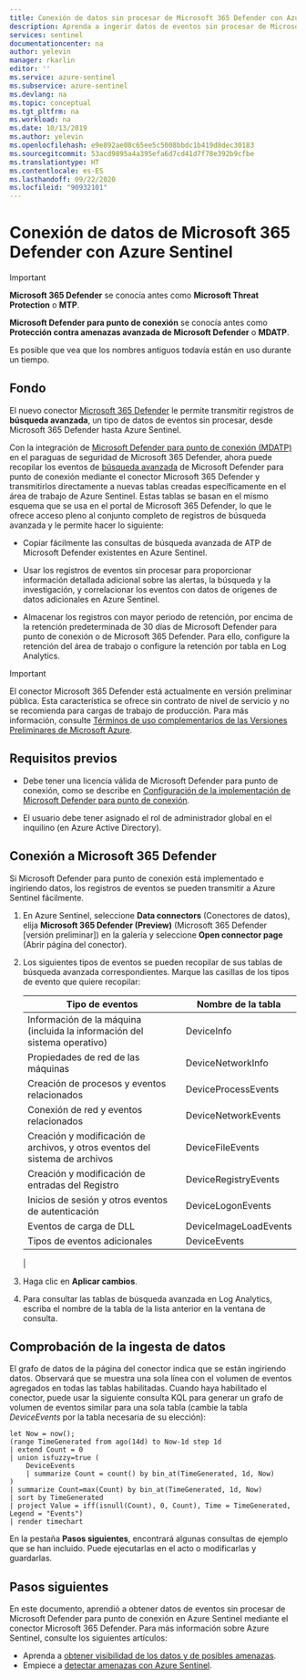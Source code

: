 ```yaml
---
title: Conexión de datos sin procesar de Microsoft 365 Defender con Azure Sentinel | Microsoft Docs
description: Aprenda a ingerir datos de eventos sin procesar de Microsoft 365 Defender en Azure Sentinel.
services: sentinel
documentationcenter: na
author: yelevin
manager: rkarlin
editor: ''
ms.service: azure-sentinel
ms.subservice: azure-sentinel
ms.devlang: na
ms.topic: conceptual
ms.tgt_pltfrm: na
ms.workload: na
ms.date: 10/13/2019
ms.author: yelevin
ms.openlocfilehash: e9e892ae08c65ee5c5008bbdc1b419d8dec30183
ms.sourcegitcommit: 53acd9895a4a395efa6d7cd41d7f78e392b9cfbe
ms.translationtype: HT
ms.contentlocale: es-ES
ms.lasthandoff: 09/22/2020
ms.locfileid: "90932101"
---
```

# <a name="connect-data-from-microsoft-365-defender-to-azure-sentinel"></a>Conexión de datos de Microsoft 365 Defender con Azure Sentinel

> [!IMPORTANT]
>
> **Microsoft 365 Defender** se conocía antes como **Microsoft Threat Protection** o **MTP**.
>
> **Microsoft Defender para punto de conexión** se conocía antes como **Protección contra amenazas avanzada de Microsoft Defender** o **MDATP**.
>
> Es posible que vea que los nombres antiguos todavía están en uso durante un tiempo.

## <a name="background"></a>Fondo

El nuevo conector [Microsoft 365 Defender](https://docs.microsoft.com/microsoft-365/security/mtp/microsoft-threat-protection) le permite transmitir registros de **búsqueda avanzada**, un tipo de datos de eventos sin procesar, desde Microsoft 365 Defender hasta Azure Sentinel. 

Con la integración de [Microsoft Defender para punto de conexión (MDATP)](https://docs.microsoft.com/windows/security/threat-protection/microsoft-defender-atp/microsoft-defender-advanced-threat-protection) en el paraguas de seguridad de Microsoft 365 Defender, ahora puede recopilar los eventos de [búsqueda avanzada](https://aka.ms/mdatpAH) de Microsoft Defender para punto de conexión mediante el conector Microsoft 365 Defender y transmitirlos directamente a nuevas tablas creadas específicamente en el área de trabajo de Azure Sentinel. Estas tablas se basan en el mismo esquema que se usa en el portal de Microsoft 365 Defender, lo que le ofrece acceso pleno al conjunto completo de registros de búsqueda avanzada y le permite hacer lo siguiente:

- Copiar fácilmente las consultas de búsqueda avanzada de ATP de Microsoft Defender existentes en Azure Sentinel.

- Usar los registros de eventos sin procesar para proporcionar información detallada adicional sobre las alertas, la búsqueda y la investigación, y correlacionar los eventos con datos de orígenes de datos adicionales en Azure Sentinel.

- Almacenar los registros con mayor periodo de retención, por encima de la retención predeterminada de 30 días de Microsoft Defender para punto de conexión o de Microsoft 365 Defender. Para ello, configure la retención del área de trabajo o configure la retención por tabla en Log Analytics.

> [!IMPORTANT]
>
> El conector Microsoft 365 Defender está actualmente en versión preliminar pública. Esta característica se ofrece sin contrato de nivel de servicio y no se recomienda para cargas de trabajo de producción. Para más información, consulte [Términos de uso complementarios de las Versiones Preliminares de Microsoft Azure](https://azure.microsoft.com/support/legal/preview-supplemental-terms/).

## <a name="prerequisites"></a>Requisitos previos

- Debe tener una licencia válida de Microsoft Defender para punto de conexión, como se describe en [Configuración de la implementación de Microsoft Defender para punto de conexión](https://docs.microsoft.com/windows/security/threat-protection/microsoft-defender-atp/licensing). 

- El usuario debe tener asignado el rol de administrador global en el inquilino (en Azure Active Directory).

## <a name="connect-to-microsoft-365-defender"></a>Conexión a Microsoft 365 Defender

Si Microsoft Defender para punto de conexión está implementado e ingiriendo datos, los registros de eventos se pueden transmitir a Azure Sentinel fácilmente.

1. En Azure Sentinel, seleccione **Data connectors** (Conectores de datos), elija **Microsoft 365 Defender (Preview)** (Microsoft 365 Defender [versión preliminar]) en la galería y seleccione **Open connector page** (Abrir página del conector).

1. Los siguientes tipos de eventos se pueden recopilar de sus tablas de búsqueda avanzada correspondientes. Marque las casillas de los tipos de evento que quiere recopilar:

    | Tipo de eventos | Nombre de la tabla |
    |-|-|
    | Información de la máquina (incluida la información del sistema operativo) | DeviceInfo |
    | Propiedades de red de las máquinas | DeviceNetworkInfo |
    | Creación de procesos y eventos relacionados | DeviceProcessEvents |
    | Conexión de red y eventos relacionados | DeviceNetworkEvents |
    | Creación y modificación de archivos, y otros eventos del sistema de archivos | DeviceFileEvents |
    | Creación y modificación de entradas del Registro | DeviceRegistryEvents |
    | Inicios de sesión y otros eventos de autenticación | DeviceLogonEvents |
    | Eventos de carga de DLL | DeviceImageLoadEvents |
    | Tipos de eventos adicionales | DeviceEvents |
    |

1. Haga clic en **Aplicar cambios**. 

1. Para consultar las tablas de búsqueda avanzada en Log Analytics, escriba el nombre de la tabla de la lista anterior en la ventana de consulta.

## <a name="verify-data-ingestion"></a>Comprobación de la ingesta de datos

El grafo de datos de la página del conector indica que se están ingiriendo datos. Observará que se muestra una sola línea con el volumen de eventos agregados en todas las tablas habilitadas. Cuando haya habilitado el conector, puede usar la siguiente consulta KQL para generar un grafo de volumen de eventos similar para una sola tabla (cambie la tabla *DeviceEvents* por la tabla necesaria de su elección):

```kusto
let Now = now();
(range TimeGenerated from ago(14d) to Now-1d step 1d
| extend Count = 0
| union isfuzzy=true (
    DeviceEvents
    | summarize Count = count() by bin_at(TimeGenerated, 1d, Now)
)
| summarize Count=max(Count) by bin_at(TimeGenerated, 1d, Now)
| sort by TimeGenerated
| project Value = iff(isnull(Count), 0, Count), Time = TimeGenerated, Legend = "Events")
| render timechart
```

En la pestaña **Pasos siguientes**, encontrará algunas consultas de ejemplo que se han incluido. Puede ejecutarlas en el acto o modificarlas y guardarlas.

## <a name="next-steps"></a>Pasos siguientes
En este documento, aprendió a obtener datos de eventos sin procesar de Microsoft Defender para punto de conexión en Azure Sentinel mediante el conector Microsoft 365 Defender. Para más información sobre Azure Sentinel, consulte los siguientes artículos:
- Aprenda a [obtener visibilidad de los datos y de posibles amenazas](quickstart-get-visibility.md).
- Empiece a [detectar amenazas con Azure Sentinel](tutorial-detect-threats.md).
